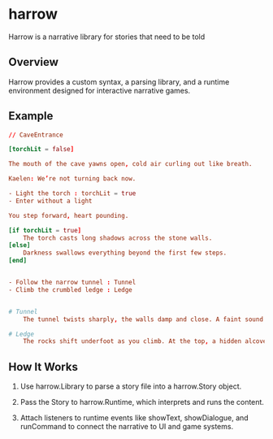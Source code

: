 # harrow
Harrow is a narrative library for stories that need to be told

## Overview
Harrow provides a custom syntax, a parsing library, and a runtime environment designed for interactive narrative games.

## Example


```toml
// CaveEntrance

[torchLit = false]

The mouth of the cave yawns open, cold air curling out like breath.

Kaelen: We’re not turning back now.

- Light the torch : torchLit = true
- Enter without a light

You step forward, heart pounding.

[if torchLit = true]
    The torch casts long shadows across the stone walls.
[else]
    Darkness swallows everything beyond the first few steps.
[end]


- Follow the narrow tunnel : Tunnel
- Climb the crumbled ledge : Ledge


# Tunnel
    The tunnel twists sharply, the walls damp and close. A faint sound echoes ahead — like whispering metal.

# Ledge
    The rocks shift underfoot as you climb. At the top, a hidden alcove reveals a faded mural of a forgotten king.

```

## How It Works
1. Use harrow.Library to parse a story file into a harrow.Story object.

2. Pass the Story to harrow.Runtime, which interprets and runs the content.

3. Attach listeners to runtime events like showText, showDialogue, and runCommand to connect the narrative to UI and game systems.